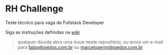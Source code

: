 # RH Challenge
Teste técnico para vaga de Fullstack Developer

Siga as instruções definidas na [wiki](https://gitlab.com/Siedos/rh_challenge_axel/wikis/home)

> qualquer dúvida abra uma issue neste repositório, ou envie um e-mail para 
> [fabio@siedos.com.br](mailto:fabio@siedos.com.br) ou [marceloperini@siedos.com.br](mailto:marceloperini@siedos.com.br)